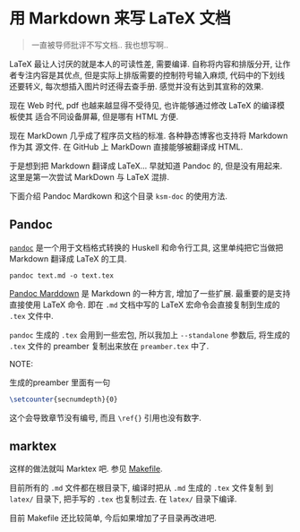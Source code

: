 
# 用 Markdown 来写 LaTeX 文档

> 一直被导师批评不写文档.. 我也想写啊..

LaTeX 最让人讨厌的就是本人的可读性差, 需要编译. 自称将内容和排版分开, 
让作者专注内容是其优点, 但是实际上排版需要的控制符号输入麻烦,
代码中的下划线还要转义, 每次想插入图片时还得去查手册. 感觉并没有达到其宣称的效果.

现在 Web 时代, pdf 也越来越显得不受待见, 也许能够通过修改 LaTeX 的编译模板使其
适合不同设备屏幕, 但是哪有 HTML 方便.

现在 MarkDown 几乎成了程序员文档的标准. 各种静态博客也支持将 Markdown 作为其
源文件. 在 GitHub 上 MarkDown 直接能够被翻译成 HTML.

于是想到把 Markdown 翻译成 LaTeX... 早就知道 Pandoc 的, 但是没有用起来.
这里是第一次尝试 MarkDown 与 LaTeX 混排.

下面介绍 Pandoc Mardkown 和这个目录 `ksm-doc` 的使用方法.

## Pandoc

[`pandoc`](https://pandoc.org/) 是一个用于文档格式转换的 Huskell 和命令行工具,
这里单纯把它当做把 Markdown 翻译成 LaTeX 的工具.

`pandoc text.md -o text.tex`

[Pandoc Marddown](https://pandoc.org/MANUAL.html#pandocs-markdown)
是 Markdown 的一种方言, 增加了一些扩展. 最重要的是支持直接使用 LaTeX 命令.
即在 `.md` 文档中写的 LaTeX 宏命令会直接复制到生成的 `.tex` 文件中.

`pandoc` 生成的 `.tex` 会用到一些宏包, 所以我加上 `--standalone` 参数后, 
将生成的 `.tex` 文件的 preamber 复制出来放在 `preamber.tex` 中了.

NOTE:

生成的preamber 里面有一句

``` latex
\setcounter{secnumdepth}{0}
```

这个会导致章节没有编号, 而且 `\ref{}` 引用也没有数字.


## marktex

这样的做法就叫 Marktex 吧. 参见 [Makefile](../Makefile).

目前所有的 `.md` 文件都在根目录下, 编译时把从 `.md` 生成的 `.tex` 文件复制
到 `latex/` 目录下, 把手写的 `.tex` 也复制过去. 在 `latex/` 目录下编译.

目前 Makefile 还比较简单, 今后如果增加了子目录再改进吧.






